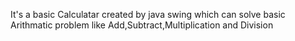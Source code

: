 It's a basic Calculatar created by java swing which can solve basic Arithmatic problem like Add,Subtract,Multiplication and Division
